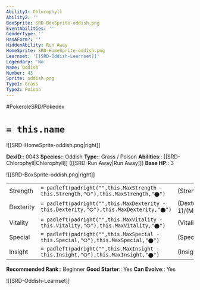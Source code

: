 ```yaml
---
Ability1: Chlorophyll
Ability2: ''
BoxSprite: SRD-BoxSprite-oddish.png
EventAbilities: ''
GenderType: ''
HasAForm?: ''
HiddenAbility: Run Away
HomeSprite: SRD-HomeSprite-oddish.png
Learnset: '[[SRD-Oddish-Learnset]]'
Legendary: 'No'
Name: Oddish
Number: 43
Sprite: oddish.png
Type1: Grass
Type2: Poison
---
```


#PokeroleSRD/Pokedex

# `= this.name`

![[SRD-HomeSprite-oddish.png|right]]

**DexID**:: 0043
**Species**:: Oddish
**Type**:: Grass / Poison
**Abilities**:: [[SRD-Chlorophyll|Chlorophyll]] ([[SRD-Run Away|Run Away]])
**Base HP**:: 3

![[SRD-BoxSprite-oddish.png|right]]

|           |                                                                                        |                                          |
| --------- | -------------------------------------------------------------------------------------- | ---------------------------------------- |
| Strength  | `= padleft(padright("",this.MaxStrength - this.Strength,"⭘"),this.MaxStrength,"⬤")`    | (Strength::2)/(MaxStrength::4)   |
| Dexterity | `= padleft(padright("",this.MaxDexterity - this.Dexterity,"⭘"),this.MaxDexterity,"⬤")` | (Dexterity:: 1)/(MaxDexterity::3) |
| Vitality  | `= padleft(padright("",this.MaxVitality - this.Vitality,"⭘"),this.MaxVitality,"⬤")`    | (Vitality::2)/(MaxVitality::4)   |
| Special   | `= padleft(padright("",this.MaxSpecial - this.Special,"⭘"),this.MaxSpecial,"⬤")`       | (Special::2)/(MaxSpecial::5)     |
| Insight   | `= padleft(padright("",this.MaxInsight - this.Insight,"⭘"),this.MaxInsight,"⬤")`       | (Insight::2)/(MaxInsight::4)     |

**Recommended Rank**:: Beginner
**Good Starter**:: Yes
**Can Evolve**:: Yes

![[SRD-Oddish-Learnset]]